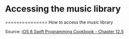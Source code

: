 # Accessing the music library
===============
How to access the music library


Source: [iOS 8 Swift Programming Cookbook - Chapter 12.5](http://goo.gl/pvRtI8)
